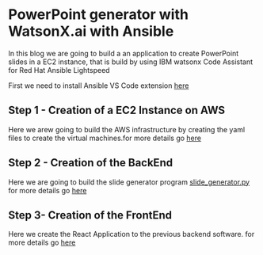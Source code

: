 # PowerPoint generator with WatsonX.ai with Ansible

In this blog we are going to build a an application
to create PowerPoint slides in a EC2 instance, that is build
by using IBM watsonx Code Assistant for Red Hat Ansible Lightspeed

First we need to install Ansible VS Code extension [here](./ansible/README.md)

## Step 1 - Creation of a EC2 Instance on AWS

Here we arew going to build the AWS infrastructure by creating the yaml files to create the virtual machines.for more details go [here](./src/infra/README.md)

## Step 2 - Creation of the BackEnd

Here we are going to build the slide generator program [slide_generator.py](./src/backend/slide_generator.py) for more details go [here](./src/backend/README.md)

## Step 3- Creation of the FrontEnd

Here we create the React Application to the previous backend software.
for more details go [here](./src/frontend/README.md)

